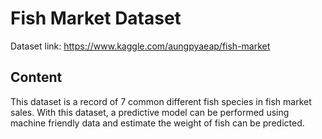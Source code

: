 # Fish Market Dataset


Dataset link: https://www.kaggle.com/aungpyaeap/fish-market

## Content

This dataset is a record of 7 common different fish species in fish market sales.
With this dataset, a predictive model can be performed using machine friendly data and estimate the weight of fish can be predicted.
